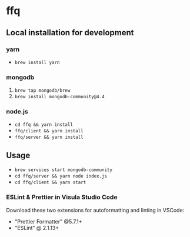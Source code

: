 # ffq

## Local installation for development

### yarn

- `brew install yarn`

### mongodb

1. `brew tap mongodb/brew`
2. `brew install mongodb-community@4.4`

### node.js

- `cd ffq && yarn install`
- `ffq/client && yarn install`
- `ffq/server && yarn install`

## Usage

- `brew services start mongodb-community`
- `cd ffq/server && yarn node index.js`
- `cd ffq/client && yarn start`

### ESLint & Prettier in Visula Studio Code

Download these two extensions for autoformatting and linting in VSCode:

- "Prettier Formatter" @5.7.1+
- "ESLint" @ 2.1.13+
